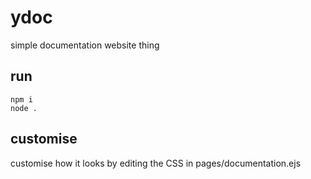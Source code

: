 # ydoc
simple documentation website thing

## run
```
npm i
node .
```

## customise
customise how it looks by editing the CSS in pages/documentation.ejs